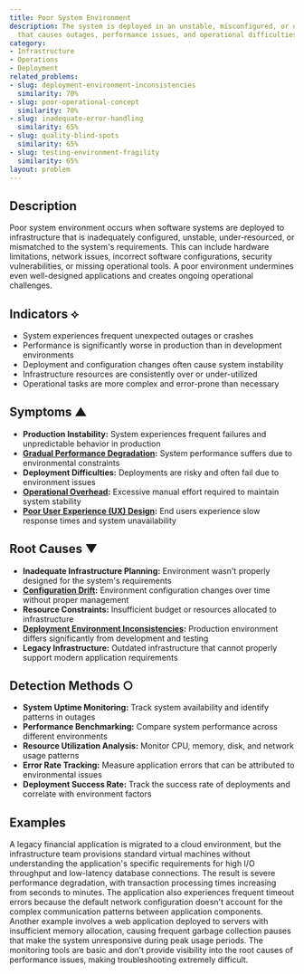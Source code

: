 ```yaml
---
title: Poor System Environment
description: The system is deployed in an unstable, misconfigured, or unsuitable environment
  that causes outages, performance issues, and operational difficulties.
category:
- Infrastructure
- Operations
- Deployment
related_problems:
- slug: deployment-environment-inconsistencies
  similarity: 70%
- slug: poor-operational-concept
  similarity: 70%
- slug: inadequate-error-handling
  similarity: 65%
- slug: quality-blind-spots
  similarity: 65%
- slug: testing-environment-fragility
  similarity: 65%
layout: problem
---
```


## Description

Poor system environment occurs when software systems are deployed to infrastructure that is inadequately configured, unstable, under-resourced, or mismatched to the system's requirements. This can include hardware limitations, network issues, incorrect software configurations, security vulnerabilities, or missing operational tools. A poor environment undermines even well-designed applications and creates ongoing operational challenges.

## Indicators ⟡

- System experiences frequent unexpected outages or crashes
- Performance is significantly worse in production than in development environments
- Deployment and configuration changes often cause system instability
- Infrastructure resources are consistently over or under-utilized
- Operational tasks are more complex and error-prone than necessary

## Symptoms ▲

- **Production Instability:** System experiences frequent failures and unpredictable behavior in production
- **[Gradual Performance Degradation](gradual-performance-degradation.md):** System performance suffers due to environmental constraints
- **Deployment Difficulties:** Deployments are risky and often fail due to environment issues
- **[Operational Overhead](operational-overhead.md):** Excessive manual effort required to maintain system stability
- **[Poor User Experience (UX) Design](poor-user-experience-ux-design.md):** End users experience slow response times and system unavailability

## Root Causes ▼

- **Inadequate Infrastructure Planning:** Environment wasn't properly designed for the system's requirements
- **[Configuration Drift](configuration-drift.md):** Environment configuration changes over time without proper management
- **Resource Constraints:** Insufficient budget or resources allocated to infrastructure
- **[Deployment Environment Inconsistencies](deployment-environment-inconsistencies.md):** Production environment differs significantly from development and testing
- **Legacy Infrastructure:** Outdated infrastructure that cannot properly support modern application requirements

## Detection Methods ○

- **System Uptime Monitoring:** Track system availability and identify patterns in outages
- **Performance Benchmarking:** Compare system performance across different environments
- **Resource Utilization Analysis:** Monitor CPU, memory, disk, and network usage patterns
- **Error Rate Tracking:** Measure application errors that can be attributed to environmental issues
- **Deployment Success Rate:** Track the success rate of deployments and correlate with environment factors

## Examples

A legacy financial application is migrated to a cloud environment, but the infrastructure team provisions standard virtual machines without understanding the application's specific requirements for high I/O throughput and low-latency database connections. The result is severe performance degradation, with transaction processing times increasing from seconds to minutes. The application also experiences frequent timeout errors because the default network configuration doesn't account for the complex communication patterns between application components. Another example involves a web application deployed to servers with insufficient memory allocation, causing frequent garbage collection pauses that make the system unresponsive during peak usage periods. The monitoring tools are basic and don't provide visibility into the root causes of performance issues, making troubleshooting extremely difficult.